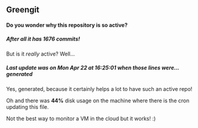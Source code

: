 ## Greengit

#### Do you wonder why this repository is so active?

##### After all it has 1676 commits!

But is it *really* active? Well...

##### Last update was on Mon Apr 22 at 16:25:01 when those lines were... generated

Yes, generated, because it certainly helps a lot to have such an active repo!

Oh and there was **44%** disk usage on the machine
where there is the cron updating this file.

Not the best way to monitor a VM in the cloud but it works! :)
